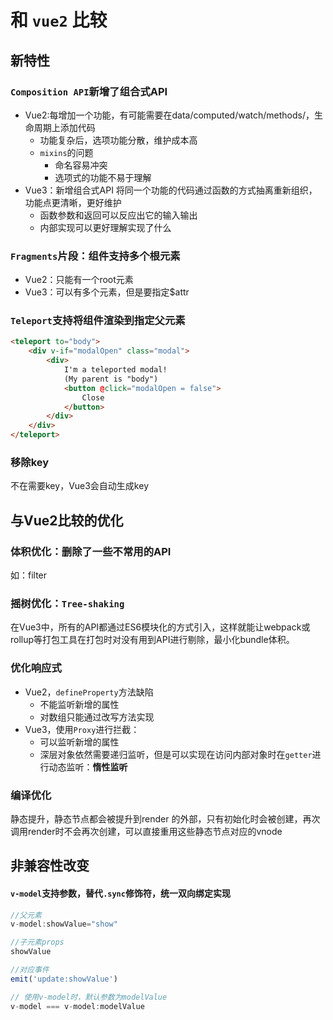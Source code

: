 # 和 `vue2` 比较

## 新特性

### `Composition API`新增了组合式API
- Vue2:每增加一个功能，有可能需要在data/computed/watch/methods/，生命周期上添加代码
	- 功能复杂后，选项功能分散，维护成本高
	- `mixins`的问题
		- 命名容易冲突
		- 选项式的功能不易于理解
- Vue3：新增组合式API
将同一个功能的代码通过函数的方式抽离重新组织，功能点更清晰，更好维护
	- 函数参数和返回可以反应出它的输入输出
	- 内部实现可以更好理解实现了什么

### `Fragments`片段：组件支持多个根元素
  - Vue2：只能有一个root元素
  - Vue3：可以有多个元素，但是要指定$attr

### `Teleport`支持将组件渲染到指定父元素
```html
<teleport to="body">
	<div v-if="modalOpen" class="modal">
		<div>
			I'm a teleported modal!
			(My parent is "body")
			<button @click="modalOpen = false">
				Close
			</button>
		</div>
	</div>
</teleport>
```

### 移除key
不在需要key，Vue3会自动生成key

## 与Vue2比较的优化

### 体积优化：删除了一些不常用的API
如：filter

### 摇树优化：`Tree-shaking`
在Vue3中，所有的API都通过ES6模块化的方式引入，这样就能让webpack或rollup等打包工具在打包时对没有用到API进行剔除，最小化bundle体积。

### 优化响应式
- Vue2，`defineProperty`方法缺陷
	- 不能监听新增的属性
	- 对数组只能通过改写方法实现
- Vue3，使用`Proxy`进行拦截：
  - 可以监听新增的属性
  - 深层对象依然需要递归监听，但是可以实现在访问内部对象时在`getter`进行动态监听：**惰性监听**

### 编译优化
静态提升，静态节点都会被提升到render 的外部，只有初始化时会被创建，再次调用render时不会再次创建，可以直接重用这些静态节点对应的vnode

## 非兼容性改变

#### `v-model`支持参数，替代`.sync`修饰符，统一双向绑定实现
```javascript
//父元素
v-model:showValue="show"

//子元素props
showValue

//对应事件
emit('update:showValue')

// 使用v-model时，默认参数为modelValue
v-model === v-model:modelValue
```
